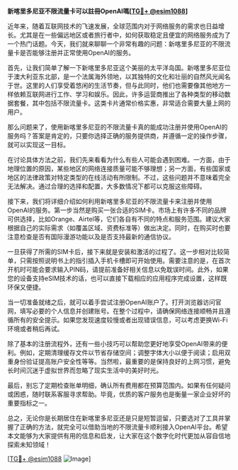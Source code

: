 **新喀里多尼亚不限流量卡可以註冊OpenAI嗎[[TG💪+ @esim1088](https://t.me/s/esim1088)]**

近年来，随着互联网技术的飞速发展，全球范围内对于网络服务的需求也日益增长。尤其是在一些偏远地区或者旅行者中，如何获取稳定且便宜的网络服务成为了一个热门话题。今天，我们就来聊聊一个非常有趣的问题：新喀里多尼亚的不限流量卡是否能够注册并正常使用OpenAI的服务。

首先，让我们简单了解一下新喀里多尼亚这个美丽的太平洋岛国。新喀里多尼亚位于澳大利亚东北部，是一个法属海外领地，以其独特的文化和壮丽的自然风光闻名于世。这里的人们享受着悠闲的生活节奏，但与此同时，他们也需要像其他地方一样依赖互联网进行工作、学习和娱乐。因此，许多运营商推出了各种类型的移动数据套餐，其中包括不限流量卡。这类卡片通常价格实惠，非常适合需要大量上网的用户。

那么问题来了，使用新喀里多尼亚的不限流量卡真的能成功注册并使用OpenAI的服务吗？答案是肯定的，只要你选择正确的服务提供商，并遵循一定的操作步骤，就可以实现这一目标。

在讨论具体方法之前，我们先来看看为什么有些人可能会遇到困难。一方面，由于地理位置的原因，某些地区的网络连接质量可能不够理想；另一方面，有些国家或地区的法律政策对特定类型的在线活动有所限制。不过，这些问题并不意味着完全无法解决。通过合理的选择和配置，大多数情况下都可以克服这些障碍。

接下来，我们将详细介绍如何利用新喀里多尼亚的不限流量卡来注册并使用OpenAI的服务。第一步当然是购买一张合适的SIM卡。市场上有许多不同的品牌可供选择，比如Orange、Airtel等，它们各自有不同的特点和服务范围。建议大家根据自己的实际需求（如覆盖区域、资费标准等）做出决定。同时，在购买时也要注意检查是否有国际漫游功能以及是否支持最新的通信协议。

一旦获得了所需的SIM卡后，接下来就是安装和激活的过程了。这一步相对比较简单，只需按照说明书上的指引插入手机卡槽即可开始使用。需要注意的是，在首次开机时可能会要求输入PIN码，请提前准备好相关信息以免耽误时间。此外，如果您的设备支持eSIM技术的话，也可以直接下载相应的应用程序完成设置，这样既环保又便捷。

当一切准备就绪之后，就可以着手尝试注册OpenAI账户了。打开浏览器访问官网，填写必要的个人信息并创建账号。在整个过程中，请确保网络连接顺畅并且遵循所有的安全提示。如果您发现速度较慢或者出现错误信息，可以考虑更换Wi-Fi环境或者稍后再试。

除了基本的注册流程外，还有一些小技巧可以帮助您更好地享受OpenAI带来的便利。例如，定期清理缓存文件以节省存储空间；调整字体大小以便于阅读；启用双重身份验证提高账户安全性等等。当然啦，最重要的是保持良好的上网习惯，避免长时间沉迷于虚拟世界而忽略了现实生活中的美好时光。

最后，别忘了定期检查账单明细，确认所有费用都在预算范围内。如果有任何疑问或困惑，随时联系客服寻求帮助。毕竟，优质的客户服务也是衡量一家企业好坏的重要指标之一。

总之，无论你是长期居住在新喀里多尼亚还是只是短暂逗留，只要选对了工具并掌握了正确的方法，就完全可以借助当地的不限流量卡顺利接入OpenAI平台。希望本文能够为大家提供有用的信息和启发，让大家在这个数字化时代更加从容自信地探索未知领域！

[[TG💪+ @esim1088](https://t.me/s/esim1088) ![Image](https://i.postimg.cc/4NQfJmqS/Snipaste-2025-05-13-00-14-12.png)]
